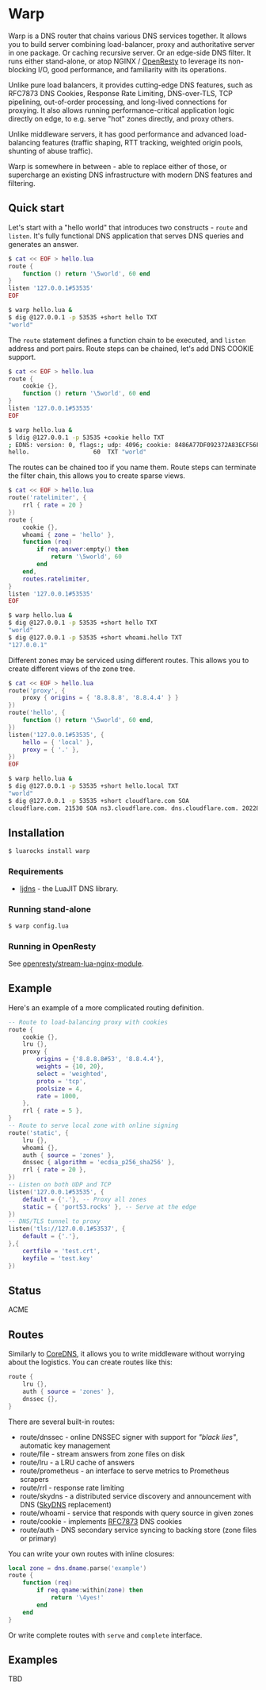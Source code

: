 # Warp

Warp is a DNS router that chains various DNS services together. It allows you to build server combining load-balancer, proxy and authoritative server in one package. Or caching recursive server. Or an edge-side DNS filter. It runs either stand-alone, or atop NGINX / [OpenResty][openresty] to leverage its non-blocking I/O, good performance, and familiarity with its operations.

Unlike pure load balancers, it provides cutting-edge DNS features, such as RFC7873 DNS Cookies, Response Rate Limiting, DNS-over-TLS, TCP pipelining, out-of-order processing, and long-lived connections for proxying. It also allows running performance-critical application logic directly on edge, to e.g. serve "hot" zones directly, and proxy others.

Unlike middleware servers, it has good performance and advanced load-balancing features (traffic shaping, RTT tracking, weighted origin pools, shunting of abuse traffic).

Warp is somewhere in between - able to replace either of those, or supercharge an existing DNS infrastructure with modern DNS features and filtering.

## Quick start

Let's start with a "hello world" that introduces two constructs - `route` and `listen`.
It's fully functional DNS application that serves DNS queries and generates an answer.

```lua
$ cat << EOF > hello.lua
route {
	function () return '\5world', 60 end
}
listen '127.0.0.1#53535'
EOF
```
```bash
$ warp hello.lua &
$ dig @127.0.0.1 -p 53535 +short hello TXT
"world"
```

The `route` statement defines a function chain to be executed, and `listen` address and port pairs. Route steps can be chained, let's add DNS COOKIE support.

```lua
$ cat << EOF > hello.lua
route {
	cookie {},
	function () return '\5world', 60 end
}
listen '127.0.0.1#53535'
EOF
```
```bash
$ warp hello.lua &
$ ldig @127.0.0.1 -p 53535 +cookie hello TXT
; EDNS: version: 0, flags:; udp: 4096; cookie: 8486A77DF092372A83ECF56F71A7F50B
hello.              	60	TXT	"world"
```

The routes can be chained too if you name them. Route steps can terminate the filter chain,
this allows you to create sparse views.

```lua
$ cat << EOF > hello.lua
route('ratelimiter', {
	rrl { rate = 20 }
})
route {
	cookie {},
	whoami { zone = 'hello' },
	function (req)
		if req.answer:empty() then
			return '\5world', 60
		end
	end,
	routes.ratelimiter,
}
listen '127.0.0.1#53535'
EOF
```
```bash
$ warp hello.lua &
$ dig @127.0.0.1 -p 53535 +short hello TXT
"world"
$ dig @127.0.0.1 -p 53535 +short whoami.hello TXT
"127.0.0.1"
```

Different zones may be serviced using different routes. This allows you to create different views of the zone tree.

```lua
$ cat << EOF > hello.lua
route('proxy', {
	proxy { origins = { '8.8.8.8', '8.8.4.4' } }
})
route('hello', {
	function () return '\5world', 60 end,
})
listen('127.0.0.1#53535', {
	hello = { 'local' },
	proxy = { '.' },
})
EOF
```
```bash
$ warp hello.lua &
$ dig @127.0.0.1 -p 53535 +short hello.local TXT
"world"
$ dig @127.0.0.1 -p 53535 +short cloudflare.com SOA
cloudflare.com. 21530 SOA ns3.cloudflare.com. dns.cloudflare.com. 2022875358 10000 2400 604800 300
```

## Installation

```bash
$ luarocks install warp
```

### Requirements

- [ljdns][ljdns] - the LuaJIT DNS library.

### Running stand-alone

```bash
$ warp config.lua
```

### Running in OpenResty

See [openresty/stream-lua-nginx-module][stream-lua].

## Example

Here's an example of a more complicated routing definition.

```lua
-- Route to load-balancing proxy with cookies
route {
	cookie {},
	lru {},
	proxy {
		origins = {'8.8.8.8#53', '8.8.4.4'},
		weights = {10, 20},
		select = 'weighted',
		proto = 'tcp',
		poolsize = 4,
		rate = 1000,
	},
	rrl { rate = 5 },
}
-- Route to serve local zone with online signing
route('static', {
	lru {},
	whoami {},
	auth { source = 'zones' },
	dnssec { algorithm = 'ecdsa_p256_sha256' },
	rrl { rate = 20 },
})
-- Listen on both UDP and TCP
listen('127.0.0.1#53535', {
	default = {'.'}, -- Proxy all zones
	static = { 'port53.rocks' }, -- Serve at the edge
})
-- DNS/TLS tunnel to proxy
listen('tls://127.0.0.1#53537', {
	default = {'.'},
},{
	certfile = 'test.crt',
	keyfile = 'test.key'
})
```

## Status

ACME

## Routes

Similarly to [CoreDNS][coredns], it allows you to write middleware without worrying about the logistics. You can create routes like this:

```lua
route {
	lru {},
	auth { source = 'zones' }, 
	dnssec {},
}
```

There are several built-in routes:

* route/dnssec - online DNSSEC signer with support for *"black lies"*, automatic key management
* route/file - stream answers from zone files on disk
* route/lru - a LRU cache of answers
* route/prometheus - an interface to serve metrics to Prometheus scrapers
* route/rrl - response rate limiting
* route/skydns - a distributed service discovery and announcement with DNS ([SkyDNS][skydns] replacement)
* route/whoami - service that responds with query source in given zones
* route/cookie - implements [RFC7873][rfc-cookies] DNS cookies
* route/auth - DNS secondary service syncing to backing store (zone files or primary)

You can write your own routes with inline closures:

```lua
local zone = dns.dname.parse('example')
route {
	function (req)
		if req.qname:within(zone) then
			return '\4yes!'
		end
	end
}
```

Or write complete routes with `serve` and `complete` interface.

## Examples

TBD

[openresty]: http://openresty.org
[coredns]: https://github.com/miekg/coredns
[dnsdist]: https://dnsdist.org
[skydns]: https://github.com/skynetservices/skydns#service-announcements
[stream-lua]: https://github.com/vavrusa/stream-lua-nginx-module/blob/bloody-dns-server/lua/dns_server.lua
[rfc-cookies]: https://tools.ietf.org/html/rfc7873
[ljdns]: https://github.com/vavrusa/ljdns
